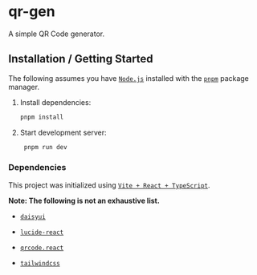 # qr-gen

A simple QR Code generator.

## Installation / Getting Started

The following assumes you have [`Node.js`](https://github.com/nodejs/node) installed with the [`pnpm`](https://github.com/pnpm/pnpm) package manager.

1. Install dependencies:

   ```sh
   pnpm install
   ```

2. Start development server:

   ```sh
    pnpm run dev
   ```

### Dependencies

This project was initialized using [`Vite + React + TypeScript`](https://vite.dev/guide/#scaffolding-your-first-vite-project).

**Note: The following is not an exhaustive list.**

- [`daisyui`](https://github.com/saadeghi/daisyui)

- [`lucide-react`](https://github.com/lucide-icons/lucide)

- [`qrcode.react`](https://github.com/zpao/qrcode.react)

- [`tailwindcss`](https://github.com/tailwindlabs/tailwindcss)
